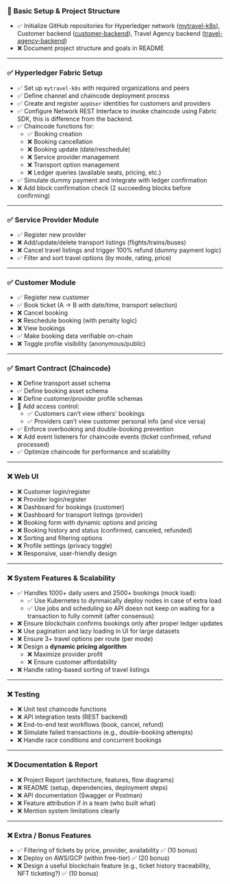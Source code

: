 ### 🏁 **Basic Setup & Project Structure**

- ✅ Initialize GitHub repositories for Hyperledger network ([mytravel-k8s](https://github.com/YuvrajRaghuvanshiS/mytravel-k8s)), Customer backend ([customer-backend](https://github.com/YuvrajRaghuvanshiS/customer-backend)), Travel Agency backend ([travel-agency-backend](https://github.com/YuvrajRaghuvanshiS/travel-agency-backend))
- ❌ Document project structure and goals in README

---

### ✅ **Hyperledger Fabric Setup**

- ✅ Set up `mytravel-k8s` with required organizations and peers
- ✅ Define channel and chaincode deployment process
- ✅ Create and register `appUser` identities for customers and providers
- ✅ Configure Network REST Interface to invoke chaincode using Fabric SDK, this is difference from the backend.
- ✅ Chaincode functions for:
  - ✅ Booking creation
  - ❌ Booking cancellation
  - ❌ Booking update (date/reschedule)
  - ❌ Service provider management
  - ❌ Transport option management
  - ❌ Ledger queries (available seats, pricing, etc.)
- ✅ Simulate dummy payment and integrate with ledger confirmation
- ❌ Add block confirmation check (2 succeeding blocks before confirming)

---

### ✅ **Service Provider Module**

- ✅ Register new provider
- ❌ Add/update/delete transport listings (flights/trains/buses)
- ❌ Cancel travel listings and trigger 100% refund (dummy payment logic)
- ✅ Filter and sort travel options (by mode, rating, price)

---

### ✅ **Customer Module**

- ✅ Register new customer
- ✅ Book ticket (A → B with date/time, transport selection)
- ❌ Cancel booking
- ❌ Reschedule booking (with penalty logic)
- ❌ View bookings
- ✅ Make booking data verifiable on-chain
- ❌ Toggle profile visibility (anonymous/public)

---

### ✅ **Smart Contract (Chaincode)**

- ❌ Define transport asset schema
- ✅ Define booking asset schema
- ❌ Define customer/provider profile schemas
- 🏁 Add access control:
  - ✅ Customers can’t view others' bookings
  - ✅ Providers can’t view customer personal info (and vice versa)
- ✅ Enforce overbooking and double-booking prevention
- ❌ Add event listeners for chaincode events (ticket confirmed, refund processed)
- ✅ Optimize chaincode for performance and scalability

---

### ❌ **Web UI**

- ❌ Customer login/register
- ❌ Provider login/register
- ❌ Dashboard for bookings (customer)
- ❌ Dashboard for transport listings (provider)
- ❌ Booking form with dynamic options and pricing
- ❌ Booking history and status (confirmed, canceled, refunded)
- ❌ Sorting and filtering options
- ❌ Profile settings (privacy toggle)
- ❌ Responsive, user-friendly design

---

### ❌ **System Features & Scalability**

- ✅ Handles 1000+ daily users and 2500+ bookings (mock load):
  - ✅ Use Kubernetes to dynmaically deploy nodes in case of extra load
  - ✅ Use jobs and scheduling so API doesn not keep on waiting for a transaction to fully commit (after consensus)
- ❌ Ensure blockchain confirms bookings only after proper ledger updates
- ❌ Use pagination and lazy loading in UI for large datasets
- ❌ Ensure 3+ travel options per route (per mode)
- ❌ Design a **dynamic pricing algorithm**
  - ❌ Maximize provider profit
  - ❌ Ensure customer affordability
- ❌ Handle rating-based sorting of travel listings

---

### ❌ **Testing**

- ❌ Unit test chaincode functions
- ❌ API integration tests (REST backend)
- ❌ End-to-end test workflows (book, cancel, refund)
- ❌ Simulate failed transactions (e.g., double-booking attempts)
- ❌ Handle race conditions and concurrent bookings

---

### ❌ **Documentation & Report**

- ❌ Project Report (architecture, features, flow diagrams)
- ❌ README (setup, dependencies, deployment steps)
- ❌ API documentation (Swagger or Postman)
- ❌ Feature attribution if in a team (who built what)
- ❌ Mention system limitations clearly

---

### ❌ **Extra / Bonus Features**

- ✅ Filtering of tickets by price, provider, availability ✅ (10 bonus)
- ❌ Deploy on AWS/GCP (within free-tier) ✅ (20 bonus)
- ❌ Design a useful blockchain feature (e.g., ticket history traceability, NFT ticketing?) ✅ (10 bonus)
